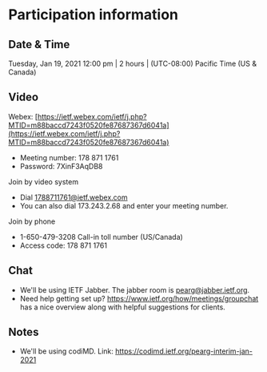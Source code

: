 # Participation information

## Date & Time
Tuesday, Jan 19, 2021 12:00 pm | 2 hours | (UTC-08:00) Pacific Time (US & Canada)

## Video
Webex: [https://ietf.webex.com/ietf/j.php?MTID=m88baccd7243f0520fe87687367d6041a](https://ietf.webex.com/ietf/j.php?MTID=m88baccd7243f0520fe87687367d6041a)
- Meeting number: 178 871 1761
- Password: 7XinF3AqDB8

Join by video system
- Dial 1788711761@ietf.webex.com
- You can also dial 173.243.2.68 and enter your meeting number.

Join by phone
- 1-650-479-3208 Call-in toll number (US/Canada)
- Access code: 178 871 1761

## Chat
- We'll be using IETF Jabber. The jabber room is pearg@jabber.ietf.org. 
- Need help getting set up? https://www.ietf.org/how/meetings/groupchat has a nice overview along with helpful suggestions for clients.

## Notes
- We'll be using codiMD. Link: https://codimd.ietf.org/pearg-interim-jan-2021
